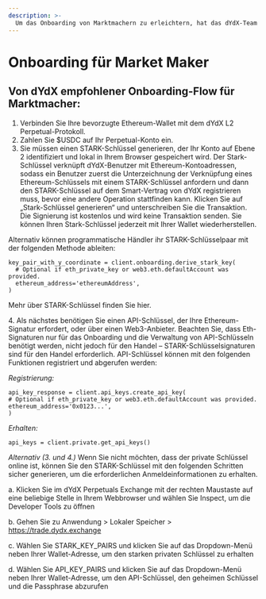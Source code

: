 ```yaml
---
description: >-
  Um das Onboarding von Marktmachern zu erleichtern, hat das dYdX-Team diesen Leitfaden erstellt. Bitte lesen Sie das Dokument vollständig durch, bevor Sie mit den Integrationsschritten beginnen.
---
```


# Onboarding für Market Maker

## Von dYdX empfohlener Onboarding-Flow für Marktmacher:

1. Verbinden Sie Ihre bevorzugte Ethereum-Wallet mit dem dYdX L2 Perpetual-Protokoll.
2. Zahlen Sie $USDC auf Ihr Perpetual-Konto ein.
3. Sie müssen einen STARK-Schlüssel generieren, der Ihr Konto auf Ebene 2 identifiziert und lokal in Ihrem Browser gespeichert wird. Der Stark-Schlüssel verknüpft dYdX-Benutzer mit Ethereum-Kontoadressen, sodass ein Benutzer zuerst die Unterzeichnung der Verknüpfung eines Ethereum-Schlüssels mit einem STARK-Schlüssel anfordern und dann den STARK-Schlüssel auf dem Smart-Vertrag von dYdX registrieren muss, bevor eine andere Operation stattfinden kann. Klicken Sie auf „Stark-Schlüssel generieren“ und unterschreiben Sie die Transaktion. Die Signierung ist kostenlos und wird keine Transaktion senden. Sie können Ihren Stark-Schlüssel jederzeit mit Ihrer Wallet wiederherstellen.

Alternativ können programmatische Händler ihr STARK-Schlüsselpaar mit der folgenden Methode ableiten:

```
key_pair_with_y_coordinate = client.onboarding.derive_stark_key(
  # Optional if eth_private_key or web3.eth.defaultAccount was provided.
  ethereum_address='ethereumAddress',
)
```

Mehr über STARK-Schlüssel finden Sie hier.

4\. Als nächstes benötigen Sie einen API-Schlüssel, der Ihre Ethereum-Signatur erfordert, oder über einen Web3-Anbieter. Beachten Sie, dass Eth-Signaturen nur für das Onboarding und die Verwaltung von API-Schlüsseln benötigt werden, nicht jedoch für den Handel – STARK-Schlüsselsignaturen sind für den Handel erforderlich. API-Schlüssel können mit den folgenden Funktionen registriert und abgerufen werden:

_Registrierung:_

```
api_key_response = client.api_keys.create_api_key(
# Optional if eth_private_key or web3.eth.defaultAccount was provided.
ethereum_address='0x0123...',
)
```

_Erhalten:_

```
api_keys = client.private.get_api_keys()
```

_Alternativ (3. und 4.)_ Wenn Sie nicht möchten, dass der private Schlüssel online ist, können Sie den STARK-Schlüssel mit den folgenden Schritten sicher generieren, um die erforderlichen Anmeldeinformationen zu erhalten.

a. Klicken Sie im dYdX Perpetuals Exchange mit der rechten Maustaste auf eine beliebige Stelle in Ihrem Webbrowser und wählen Sie Inspect, um die Developer Tools zu öffnen

b. Gehen Sie zu Anwendung > Lokaler Speicher > https://trade.dydx.exchange

c. Wählen Sie STARK\_KEY\_PAIRS und klicken Sie auf das Dropdown-Menü neben Ihrer Wallet-Adresse, um den starken privaten Schlüssel zu erhalten

d. Wählen Sie API\_KEY\_PAIRS und klicken Sie auf das Dropdown-Menü neben Ihrer Wallet-Adresse, um den API-Schlüssel, den geheimen Schlüssel und die Passphrase abzurufen
